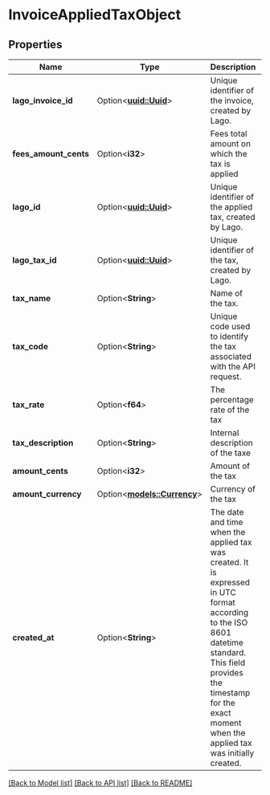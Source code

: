 # InvoiceAppliedTaxObject

## Properties

Name | Type | Description | Notes
------------ | ------------- | ------------- | -------------
**lago_invoice_id** | Option<[**uuid::Uuid**](uuid::Uuid.md)> | Unique identifier of the invoice, created by Lago. | [optional]
**fees_amount_cents** | Option<**i32**> | Fees total amount on which the tax is applied | [optional]
**lago_id** | Option<[**uuid::Uuid**](uuid::Uuid.md)> | Unique identifier of the applied tax, created by Lago. | [optional]
**lago_tax_id** | Option<[**uuid::Uuid**](uuid::Uuid.md)> | Unique identifier of the tax, created by Lago. | [optional]
**tax_name** | Option<**String**> | Name of the tax. | [optional]
**tax_code** | Option<**String**> | Unique code used to identify the tax associated with the API request. | [optional]
**tax_rate** | Option<**f64**> | The percentage rate of the tax | [optional]
**tax_description** | Option<**String**> | Internal description of the taxe | [optional]
**amount_cents** | Option<**i32**> | Amount of the tax | [optional]
**amount_currency** | Option<[**models::Currency**](Currency.md)> | Currency of the tax | [optional]
**created_at** | Option<**String**> | The date and time when the applied tax was created. It is expressed in UTC format according to the ISO 8601 datetime standard. This field provides the timestamp for the exact moment when the applied tax was initially created. | [optional]

[[Back to Model list]](../README.md#documentation-for-models) [[Back to API list]](../README.md#documentation-for-api-endpoints) [[Back to README]](../README.md)



